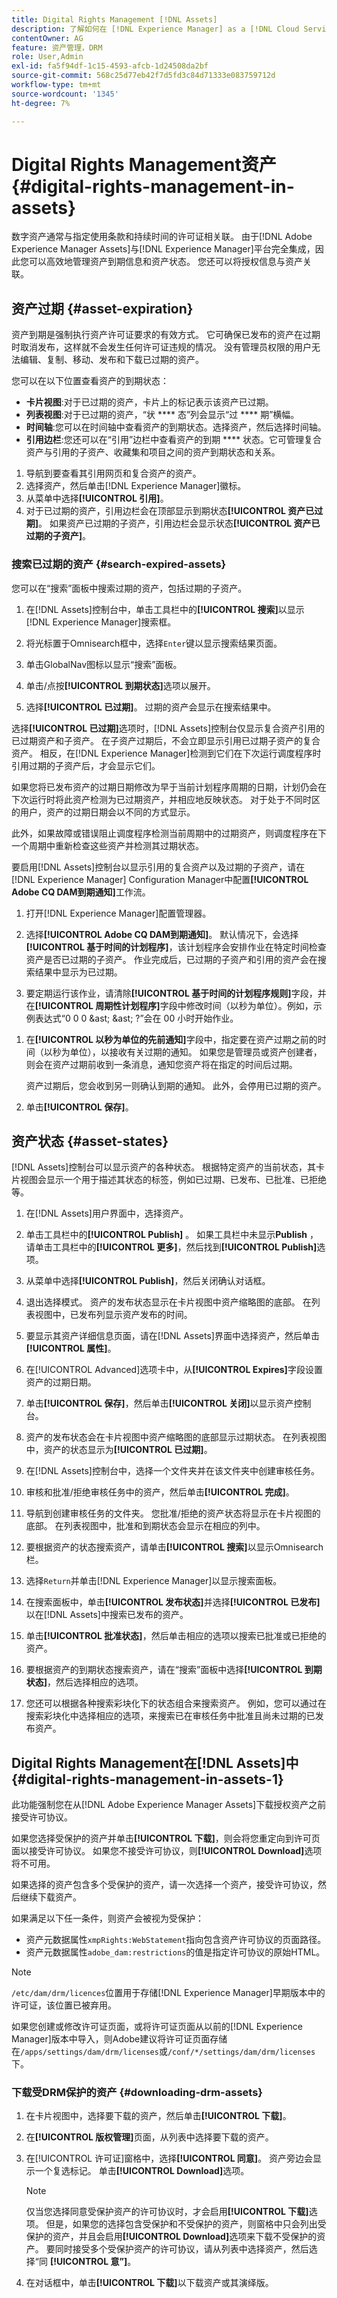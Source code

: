 ```yaml
---
title: Digital Rights Management [!DNL Assets]
description: 了解如何在 [!DNL Experience Manager] as a [!DNL Cloud Service]中管理已许可资产的资产到期状态和信息。
contentOwner: AG
feature: 资产管理，DRM
role: User,Admin
exl-id: fa5f94df-1c15-4593-afcb-1d24508da2bf
source-git-commit: 568c25d77eb42f7d5fd3c84d71333e083759712d
workflow-type: tm+mt
source-wordcount: '1345'
ht-degree: 7%

---
```


# Digital Rights Management资产 {#digital-rights-management-in-assets}

数字资产通常与指定使用条款和持续时间的许可证相关联。 由于[!DNL Adobe Experience Manager Assets]与[!DNL Experience Manager]平台完全集成，因此您可以高效地管理资产到期信息和资产状态。 您还可以将授权信息与资产关联。

## 资产过期 {#asset-expiration}

资产到期是强制执行资产许可证要求的有效方式。 它可确保已发布的资产在过期时取消发布，这样就不会发生任何许可证违规的情况。 没有管理员权限的用户无法编辑、复制、移动、发布和下载已过期的资产。

您可以在以下位置查看资产的到期状态：

* **卡片视图**:对于已过期的资产，卡片上的标记表示该资产已过期。
* **列表视图**:对于已过期的资产，“状 **** 态”列会显示“过 **** 期”横幅。
* **时间轴**:您可以在时间轴中查看资产的到期状态。选择资产，然后选择时间轴。
* **引用边栏**:您还可以在“引用”边栏中查看资产的到期 **** 状态。它可管理复合资产与引用的子资产、收藏集和项目之间的资产到期状态和关系。

1. 导航到要查看其引用网页和复合资产的资产。
1. 选择资产，然后单击[!DNL Experience Manager]徽标。
1. 从菜单中选择&#x200B;**[!UICONTROL 引用]**。
1. 对于已过期的资产，引用边栏会在顶部显示到期状态&#x200B;**[!UICONTROL 资产已过期]**。 如果资产已过期的子资产，引用边栏会显示状态&#x200B;**[!UICONTROL 资产已过期的子资产]**。

### 搜索已过期的资产 {#search-expired-assets}

您可以在“搜索”面板中搜索过期的资产，包括过期的子资产。

1. 在[!DNL Assets]控制台中，单击工具栏中的&#x200B;**[!UICONTROL 搜索]**&#x200B;以显示[!DNL Experience Manager]搜索框。

1. 将光标置于Omnisearch框中，选择`Enter`键以显示搜索结果页面。

1. 单击GlobalNav图标以显示“搜索”面板。

1. 单击/点按&#x200B;**[!UICONTROL 到期状态]**&#x200B;选项以展开。

1. 选择&#x200B;**[!UICONTROL 已过期]**。 过期的资产会显示在搜索结果中。

选择&#x200B;**[!UICONTROL 已过期]**&#x200B;选项时，[!DNL Assets]控制台仅显示复合资产引用的已过期资产和子资产。 在子资产过期后，不会立即显示引用已过期子资产的复合资产。 相反，在[!DNL Experience Manager]检测到它们在下次运行调度程序时引用过期的子资产后，才会显示它们。

如果您将已发布资产的过期日期修改为早于当前计划程序周期的日期，计划仍会在下次运行时将此资产检测为已过期资产，并相应地反映状态。 对于处于不同时区的用户，资产的过期日期会以不同的方式显示。

此外，如果故障或错误阻止调度程序检测当前周期中的过期资产，则调度程序在下一个周期中重新检查这些资产并检测其过期状态。

要启用[!DNL Assets]控制台以显示引用的复合资产以及过期的子资产，请在[!DNL Experience Manager] Configuration Manager中配置&#x200B;**[!UICONTROL Adobe CQ DAM到期通知]**&#x200B;工作流。

1. 打开[!DNL Experience Manager]配置管理器。
1. 选择&#x200B;**[!UICONTROL Adobe CQ DAM到期通知]**。 默认情况下，会选择&#x200B;**[!UICONTROL 基于时间的计划程序]**，该计划程序会安排作业在特定时间检查资产是否已过期的子资产。 作业完成后，已过期的子资产和引用的资产会在搜索结果中显示为已过期。

1. 要定期运行该作业，请清除&#x200B;**[!UICONTROL 基于时间的计划程序规则]**&#x200B;字段，并在&#x200B;**[!UICONTROL 周期性计划程序]**&#x200B;字段中修改时间（以秒为单位）。例如，示例表达式“0 0 0 &amp;ast; &amp;ast; ?”会在 00 小时开始作业。

<!-- 1. Select **[!UICONTROL send email]** to receive emails when an asset expires.

   >[!NOTE]
   >
   >Only the asset creator (the person who uploads a particular asset to Experience Manager Assets) receives an email when the asset expires. See how to configure email notification for additional details around configuring email notifications at the overall Experience Manager level.
-->

1. 在&#x200B;**[!UICONTROL 以秒为单位的先前通知]**&#x200B;字段中，指定要在资产过期之前的时间（以秒为单位），以接收有关过期的通知。 如果您是管理员或资产创建者，则会在资产过期前收到一条消息，通知您资产将在指定的时间后过期。

   资产过期后，您会收到另一则确认到期的通知。 此外，会停用已过期的资产。

1. 单击&#x200B;**[!UICONTROL 保存]**。

## 资产状态 {#asset-states}

[!DNL Assets]控制台可以显示资产的各种状态。 根据特定资产的当前状态，其卡片视图会显示一个用于描述其状态的标签，例如已过期、已发布、已批准、已拒绝等。

1. 在[!DNL Assets]用户界面中，选择资产。

1. 单击工具栏中的&#x200B;**[!UICONTROL Publish]** 。 如果工具栏中未显示&#x200B;**Publish** ，请单击工具栏中的&#x200B;**[!UICONTROL 更多]**，然后找到&#x200B;**[!UICONTROL Publish]**&#x200B;选项。

1. 从菜单中选择&#x200B;**[!UICONTROL Publish]**，然后关闭确认对话框。
1. 退出选择模式。 资产的发布状态显示在卡片视图中资产缩略图的底部。 在列表视图中，已发布列显示资产发布的时间。

1. 要显示其资产详细信息页面，请在[!DNL Assets]界面中选择资产，然后单击&#x200B;**[!UICONTROL 属性]**。

1. 在[!UICONTROL Advanced]选项卡中，从&#x200B;**[!UICONTROL Expires]**&#x200B;字段设置资产的过期日期。

1. 单击&#x200B;**[!UICONTROL 保存]**，然后单击&#x200B;**[!UICONTROL 关闭]**&#x200B;以显示资产控制台。
1. 资产的发布状态会在卡片视图中资产缩略图的底部显示过期状态。 在列表视图中，资产的状态显示为&#x200B;**[!UICONTROL 已过期]**。

1. 在[!DNL Assets]控制台中，选择一个文件夹并在该文件夹中创建审核任务。
1. 审核和批准/拒绝审核任务中的资产，然后单击&#x200B;**[!UICONTROL 完成]**。
1. 导航到创建审核任务的文件夹。 您批准/拒绝的资产状态将显示在卡片视图的底部。 在列表视图中，批准和到期状态会显示在相应的列中。

1. 要根据资产的状态搜索资产，请单击&#x200B;**[!UICONTROL 搜索]**&#x200B;以显示Omnisearch栏。

1. 选择`Return`并单击[!DNL Experience Manager]以显示搜索面板。
1. 在搜索面板中，单击&#x200B;**[!UICONTROL 发布状态]**&#x200B;并选择&#x200B;**[!UICONTROL 已发布]**&#x200B;以在[!DNL Assets]中搜索已发布的资产。

1. 单击&#x200B;**[!UICONTROL 批准状态]**，然后单击相应的选项以搜索已批准或已拒绝的资产。

1. 要根据资产的到期状态搜索资产，请在“搜索”面板中选择&#x200B;**[!UICONTROL 到期状态]**，然后选择相应的选项。

1. 您还可以根据各种搜索彩块化下的状态组合来搜索资产。 例如，您可以通过在搜索彩块化中选择相应的选项，来搜索已在审核任务中批准且尚未过期的已发布资产。

## Digital Rights Management在[!DNL Assets]中 {#digital-rights-management-in-assets-1}

此功能强制您在从[!DNL Adobe Experience Manager Assets]下载授权资产之前接受许可协议。

如果您选择受保护的资产并单击&#x200B;**[!UICONTROL 下载]**，则会将您重定向到许可页面以接受许可协议。 如果您不接受许可协议，则&#x200B;**[!UICONTROL Download]**&#x200B;选项将不可用。

如果选择的资产包含多个受保护的资产，请一次选择一个资产，接受许可协议，然后继续下载资产。

如果满足以下任一条件，则资产会被视为受保护：

* 资产元数据属性`xmpRights:WebStatement`指向包含资产许可协议的页面路径。
* 资产元数据属性`adobe_dam:restrictions`的值是指定许可协议的原始HTML。

>[!NOTE]
>
>`/etc/dam/drm/licences`位置用于存储[!DNL Experience Manager]早期版本中的许可证，该位置已被弃用。
>
>如果您创建或修改许可证页面，或将许可证页面从以前的[!DNL Experience Manager]版本中导入，则Adobe建议将许可证页面存储在`/apps/settings/dam/drm/licenses`或`/conf/*/settings/dam/drm/licenses`下。

### 下载受DRM保护的资产 {#downloading-drm-assets}

1. 在卡片视图中，选择要下载的资产，然后单击&#x200B;**[!UICONTROL 下载]**。
1. 在&#x200B;**[!UICONTROL 版权管理]**&#x200B;页面，从列表中选择要下载的资产。
1. 在[!UICONTROL 许可证]窗格中，选择&#x200B;**[!UICONTROL 同意]**。 资产旁边会显示一个复选标记。 单击&#x200B;**[!UICONTROL Download]**&#x200B;选项。

   >[!NOTE]
   >
   >仅当您选择同意受保护资产的许可协议时，才会启用&#x200B;**[!UICONTROL 下载]**&#x200B;选项。 但是，如果您的选择包含受保护和不受保护的资产，则窗格中只会列出受保护的资产，并且会启用&#x200B;**[!UICONTROL Download]**&#x200B;选项来下载不受保护的资产。 要同时接受多个受保护资产的许可协议，请从列表中选择资产，然后选择“同 **[!UICONTROL 意”]**。

1. 在对话框中，单击&#x200B;**[!UICONTROL 下载]**&#x200B;以下载资产或其演绎版。
